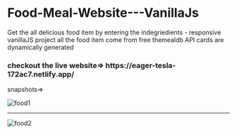 # Food-Meal-Website---VanillaJs 
Get the all delicious food item by entering the indegriedients - responsive vanillaJS project
all the food item come from free themealdb API cards are dynamically generated

<h3>checkout the live website=> https://eager-tesla-172ac7.netlify.app/  </h3>
snapshots=>

![food1](https://user-images.githubusercontent.com/41327466/133731382-89f579ab-4bc9-4116-8209-3227962af069.png)

<hr>

![food2](https://user-images.githubusercontent.com/41327466/133731372-38c2c15c-84ec-4a36-96cd-5fbc05fa1532.png)

